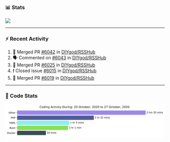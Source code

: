 ### :bar_chart: Stats

<a href="#">
  <img align="center" src="https://github-readme-stats.vercel.app/api?username=henryqw&count_private=true&show_icons=true" />
</a>
<!-- <a href="#">
  <img align="center" src="https://github-readme-stats-git-master.henryqw.vercel.app/api/top-langs/?username=HenryQW&layout=compact" />
</a> -->

---

### :zap: Recent Activity

<!--START_SECTION:activity-->

1. 🎉 Merged PR [#6042](https://github.com/DIYgod/RSSHub/pull/6042) in [DIYgod/RSSHub](https://github.com/DIYgod/RSSHub)
2. 🗣 Commented on [#6043](https://github.com/DIYgod/RSSHub/issues/6043) in [DIYgod/RSSHub](https://github.com/DIYgod/RSSHub)
3. 🎉 Merged PR [#6025](https://github.com/DIYgod/RSSHub/pull/6025) in [DIYgod/RSSHub](https://github.com/DIYgod/RSSHub)
4. ❗️ Closed issue [#6015](https://github.com/DIYgod/RSSHub/issues/6015) in [DIYgod/RSSHub](https://github.com/DIYgod/RSSHub)
5. 🎉 Merged PR [#6019](https://github.com/DIYgod/RSSHub/pull/6019) in [DIYgod/RSSHub](https://github.com/DIYgod/RSSHub)
<!--END_SECTION:activity-->

---

### :calendar: Code Stats

![WakaTime](https://github.com/HenryQW/HenryQW/blob/master/images/stat.svg)
